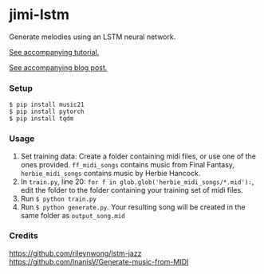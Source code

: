 # jimi-lstm

Generate melodies using an LSTM neural network.

[See accompanying tutorial.](https://towardsdatascience.com/how-to-generate-music-using-a-lstm-neural-network-in-keras-68786834d4c5)

[See accompanying blog post.](https://www.rileynwong.com/blog/2019/2/25/generating-music-with-an-lstm-neural-network)

### Setup
```
$ pip install music21
$ pip install pytorch
$ pip install tqdm
```

### Usage

1. Set training data: Create a folder containing midi files, or use one of the ones provided. `ff_midi_songs` contains music from Final Fantasy, `herbie_midi_songs` contains music by Herbie Hancock. 
2. In `train.py`, line 20: `for f in glob.glob('herbie_midi_songs/*.mid'):`, edit the folder to the folder containing your training set of midi files.
3. Run `$ python train.py`
4. Run `$ python generate.py`. Your resulting song will be created in the same folder as `output_song.mid`

### Credits

https://github.com/rileynwong/lstm-jazz
https://github.com/InanisV/Generate-music-from-MIDI
